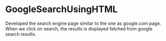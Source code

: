 # GoogleSearchUsingHTML
Developed the search engine page similar to the one as google.com page. When we click on search, the results is displayed fetched from google search results.
